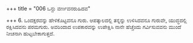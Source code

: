 +++
title = "006 ಒನ್ದು ವರ್ಣವನರುಹಿದವ"

+++
6. ಒಂದಕ್ಷರವನ್ನು ಹೇಳಿಕೊಟ್ಟವನೂ ಗುರು. ಆಪತ್ಕಾಲದಲ್ಲಿ ತನ್ನನ್ನು ಉಳಿಸಿದವನೂ ಗುರುವೇ, ಯುದ್ಧದಲ್ಲಿ ರಕ್ಷಿಸಿದವನು ಪರಮಗುರು. ಅವರಿಂದಾದ ಉಪಕಾರವನ್ನು ಉಪೇಕ್ಷಿಸಿ ನಾನೇ ಹೆಚ್ಚೆಂದು ಗರ್ವಿಸುವವನು ಮುಂದೆ ನೀಚನಾಗಿ ಹುಟ್ಟಬೇಕಾಗುತ್ತದೆ.